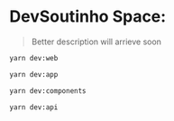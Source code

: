 # DevSoutinho Space:

> Better description will arrieve soon

```sh
yarn dev:web
```

```sh
yarn dev:app
```

```sh
yarn dev:components
```

```sh
yarn dev:api
```
